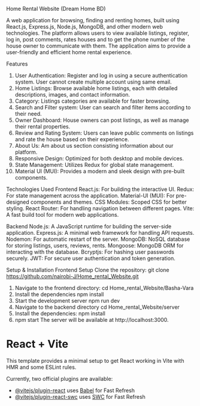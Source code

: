 Home Rental Website (Dream Home BD)

A web application for browsing, finding and renting homes, built using React.js, Express.js, Node.js, MongoDB, and other modern web technologies. The platform allows users to view available listings, register, log in, post comments, rates houses and to get the phone number of the house owner to communicate with them. The application aims to provide a user-friendly and efficient home rental experience.

Features
1. User Authentication: Register and log in using a secure authentication system. User cannot create multiple account using same email.
2. Home Listings: Browse available home listings, each with detailed descriptions, images, and contact information.
3. Category: Listings categories are available for faster browsing.
4. Search and Filter system: User can search and filter items according to their need.
5. Owner Dashboard: House owners can post listings, as well as manage their rental properties.
6. Review and Rating System: Users can leave public comments on listings and rate the house based on their experience.
7. About Us: Am about us section consisting information about our platform.
8. Responsive Design: Optimized for both desktop and mobile devices.
9. State Management: Utilizes Redux for global state management.
10. Material UI (MUI): Provides a modern and sleek design with pre-built components.

Technologies Used
Frontend
React.js: For building the interactive UI.
Redux: For state management across the application.
Material-UI (MUI): For pre-designed components and themes.
CSS Modules: Scoped CSS for better styling.
React Router: For handling navigation between different pages.
Vite: A fast build tool for modern web applications.

Backend
Node.js: A JavaScript runtime for building the server-side application.
Express.js: A minimal web framework for handling API requests.
Nodemon: For automatic restart of the server.
MongoDB: NoSQL database for storing listings, users, reviews, rents.
Mongoose: MongoDB ORM for interacting with the database.
Bcryptjs: For hashing user passwords securely.
JWT: For secure user authentication and token generation.

Setup & Installation
Frontend Setup
Clone the repository:
git clone https://github.com/nairobi-J/Home_rental_Website.git
1. Navigate to the frontend directory:
cd Home_rental_Website/Basha-Vara
2. Install the dependencies
npm install
3. Start the development server
npm run dev
4. Navigate to the backend directory
cd Home_rental_Website/server
5. Install the dependencies:
npm install
6. npm start
The server will be available at http://localhost:3000.



# React + Vite

This template provides a minimal setup to get React working in Vite with HMR and some ESLint rules.

Currently, two official plugins are available:

- [@vitejs/plugin-react](https://github.com/vitejs/vite-plugin-react/blob/main/packages/plugin-react/README.md) uses [Babel](https://babeljs.io/) for Fast Refresh
- [@vitejs/plugin-react-swc](https://github.com/vitejs/vite-plugin-react-swc) uses [SWC](https://swc.rs/) for Fast Refresh

